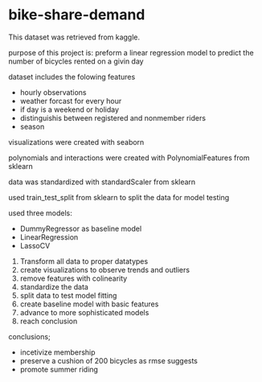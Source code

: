 # bike-share-demand

This dataset was retrieved from kaggle.

purpose of this project is: preform a linear regression model to predict the number of bicycles rented on a givin day

dataset includes the folowing features
- hourly observations
- weather forcast for every hour
- if day is a weekend or holiday
- distinguishis between registered and nonmember riders
- season

visualizations were created with seaborn

polynomials and interactions were created with PolynomialFeatures from sklearn

data was standardized with standardScaler from sklearn

used train_test_split from sklearn to split the data for model testing

used three models:
- DummyRegressor as baseline model
- LinearRegression
- LassoCV


1. Transform all data to proper datatypes
2. create visualizations to observe trends and outliers
3. remove features with colinearity
4. standardize the data
5. split data to test model fitting
6. create baseline model with basic features
7. advance to more sophisticated models
8. reach conclusion


conclusions;
- incetivize membership
- preserve a cushion of 200 bicycles as rmse suggests
- promote summer riding 